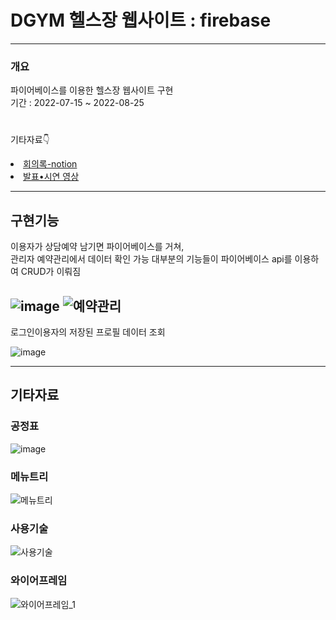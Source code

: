 # DGYM 헬스장 웹사이트 : firebase
----------------------------------------------------------------------------------------------
### 개요

파이어베이스를 이용한 헬스장 웹사이트 구현<br/>
기간 : 2022-07-15 ~ 2022-08-25<br/>
#
기타자료👇
<li>
  <a href="https://www.notion.so/messenger-kh/D-GYM-b3dba709e94a4264833fac6186b2f802">회의록-notion</a>
</li>
<li>
  <a href="https://youtu.be/Q2odBzFEsWU">발표•시연 영상</a>
</li>


---------------------------------------------------------------------------------------------
## 구현기능
이용자가 상담예약 남기면 파이어베이스를 거쳐,<br/>
관리자 예약관리에서 데이터 확인 가능
대부분의 기능들이 파이어베이스 api를 이용하여 CRUD가 이뤄짐

![image](https://user-images.githubusercontent.com/98031858/187032736-36d6e6b8-2ebd-47ca-b4ea-340b9e376fb4.png)
![예약관리](https://user-images.githubusercontent.com/98031858/187032765-86575f92-2831-4e9a-9ff2-62d6fb689ada.jpg)
---------------------------------------------------------------------------------------------
로그인이용자의 저장된 프로필 데이터 조회

![image](https://user-images.githubusercontent.com/98031858/187032933-a627ddfb-e49a-4945-8ddd-1650527fc7a4.png)

---------------------------------------------------------------------------------------------
## 기타자료
### 공정표
![image](https://user-images.githubusercontent.com/98031858/187032013-a4157ed9-5b36-471d-8655-c937e9e50315.png)
### 메뉴트리
![메뉴트리](https://user-images.githubusercontent.com/98031858/187031992-ad2a2893-342a-4002-be9e-d6ae8099945a.jpg)
### 사용기술
![사용기술](https://user-images.githubusercontent.com/98031858/187031994-df95d673-c12f-4769-a044-5721f714328b.jpg)
### 와이어프레임
![와이어프레임_1](https://user-images.githubusercontent.com/98031858/187031995-796b6194-79dd-4ac3-b761-7e6a3d0f2902.jpg)
